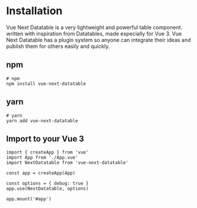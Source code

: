 # Installation

Vue Next Datatable is a very lightweight and powerful table component. written with inspiration from Datatables, made especially for Vue 3.
Vue Next Datatable has a plugin system so anyone can integrate their ideas and publish them for others easily and quickly.

## npm
```
# npm
npm install vue-next-datatable
```

## yarn
```
# yarn
yarn add vue-next-datatable
```

## Import to your Vue 3
```
import { createApp } from 'vue'
import App from './App.vue'
import NextDatatable from 'vue-next-datatable'

const app = createApp(App)

const options = { debug: true }
app.use(NextDatatable, options)

app.mount('#app')
```

